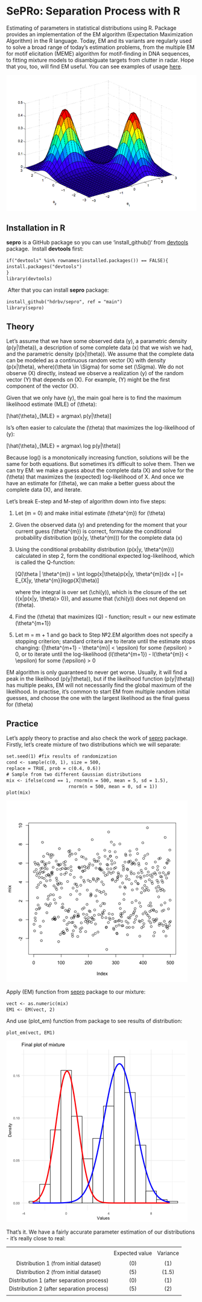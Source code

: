 # SePRo: Separation Process with R

Estimating of parameters in statistical distributions using R. Package
provides an implementation of the EM algorithm (Expectation Maximization
Algorithm) in the R language. Today, EM and its variants are regularly
used to solve a broad range of today’s estimation problems, from the
multiple EM for motif elicitation (MEME) algorithm for motif-finding in
DNA sequences, to fitting mixture models to disambiguate targets from
clutter in radar. Hope that you, too, will find EM useful. You can see
examples of usage [here](https://cran.r-project.org/).

![*Example of mixture - 2 Gaussian functions*](graphics/ex1.png)

## Installation in R

**sepro** is a GitHub package so you can use ‘install\_github()‘ from
[devtools](https://cran.r-project.org/web/packages/devtools/index.html)
package.  Install **devtools** first:

    if("devtools" %in% rownames(installed.packages()) == FALSE){
    install.packages("devtools")
    }
    library(devtools)

 After that you can install **sepro** package:

    install_github("hdrbv/sepro", ref = "main")
    library(sepro)

## Theory

Let’s assume that we have some observed data \(y\), a parametric density
\(p(y|\theta)\), a description of some complete data \(x\) that we wish
we had, and the parametric density \(p(x|\theta)\). We assume that the
complete data can be modeled as a continuous random vector \(X\) with
density \(p(x|\theta), where\)\(\theta \in \Sigma\) for some set
\(\Sigma\). We do not observe \(X\) directly, instead we observe a
realization \(y\) of the random vector \(Y\) that depends on \(X\). For
example, \(Y\) might be the first component of the vector \(X\).

Given that we only have \(y\), the main goal here is to find the maximum
likelihood estimate (MLE) of \(\theta\):

\[\hat{\theta}_{MLE} = argmax\ p(y|\theta)\]

Is’s often easier to calculate the \(\theta\) that maximizes the
log-likelihood of \(y\):

\[\hat{\theta}_{MLE} = argmax\ log p(y|\theta)\]

Because log() is a monotonically increasing function, solutions will be
the same for both equations. But sometimes it’s difficult to solve them.
Then we can try EM: we make a guess about the complete data \(X\) and
solve for the \(\theta\) that maximizes the (expected) log-likelihood of
X. And once we have an estimate for \(\theta\), we can make a better
guess about the complete data \(X\), and iterate.

Let’s break E-step and M-step of algorithm down into five steps:

1.  Let \(m = 0\) and make initial estimate \(\theta^{m}\) for
    \(\theta\)

2.  Given the observed data \(y\) and pretending for the moment that
    your current guess \(\theta^{m}\) is correct, formulate the
    conditional probability distribution \(p(x|y, \theta^(m))\) for the
    complete data \(x\)

3.  Using the conditional probability distribution
    \(p(x|y, \theta^{m})\) calculated in step 2, form the conditional
    expected log-likelihood, which is called the Q-function:
    
    \[Q(\theta | \theta^{m}) = \int logp(x|\theta)p(x|y, \theta^{m})dx =\]
    \[= E_{X|y, \theta^{m}}logp(X|\theta)\]
    
    where the integral is over set \(\chi(y)\), which is the closure of
    the set \({x|p(x|y, \theta)> 0}\), and assume that \(\chi(y)\) does
    not depend on \(\theta\).

4.  Find the \(\theta\) that maximizes \(Q\) - function; result = our
    new estimate \(\theta^{m+1}\)

5.  Let m = m + 1 and go back to Step №2.EM algorithm does not specify a
    stopping criterion; standard criteria are to iterate until the
    estimate stops changing: \(|\theta^{m+1} - \theta^{m}| < \epsilon\)
    for some \(\epsilon\) \> 0, or to iterate until the log-likelihood
    \(l(\theta^{m+1}) - l(\theta^{m}) < \epsilon\) for some \(\epsilon\)
    \> 0

EM algorithm is only guaranteed to never get worse. Usually, it will
find a peak in the likelihood \(p(y|\theta)\), but if the likelihood
function \(p(y|\theta)\) has multiple peaks, EM will not necessarily
find the global maximum of the likelihood. In practise, it’s common to
start EM from multiple random initial guesses, and choose the one with
the largest likelihood as the final guess for \(\theta\)

## Practice

Let’s apply theory to practise and also check the work of
[sepro](https://github.com/hdrbv/sepro) package. Firstly, let’s create
mixture of two distributions which we will separate:

    set.seed(1) #fix results of randomization
    cond <- sample(c(0, 1), size = 500, 
    replace = TRUE, prob = c(0.4, 0.6))
    # Sample from two different Gaussian distributions
    mix <- ifelse(cond == 1, rnorm(n = 500, mean = 5, sd = 1.5), 
                           rnorm(n = 500, mean = 0, sd = 1))
    plot(mix)

![*Plot of created mixture (result of plot(mix))*](graphics/mix.png)

Apply \(EM\) function from [sepro](https://github.com/hdrbv/sepro)
package to our mixture:

    vect <- as.numeric(mix)
    EM1 <- EM(vect, 2)

And use \(plot_em\) function from package to see results of
distribution:

    plot_em(vect, EM1)

![*Plot of separated mixture (result of plot\_em)*](graphics/plot_em.png)

That’s it. We have a fairly accurate parameter estimation of our
distributions - it’s really close to real:

<div>

|                                           |                |          |
| :---------------------------------------: | :------------: | :------: |
|                                           |                |          |
|                                           | Expected value | Variance |
|                                           |                |          |
|   Distribution 1 (from initial dataset)   |     \(0\)      |  \(1\)   |
|   Distribution 2 (from initial dataset)   |     \(5\)      | \(1.5\)  |
| Distribution 1 (after separation process) |     \(0\)      |  \(1\)   |
| Distribution 2 (after separation process) |     \(5\)      |  \(2\)   |
|                                           |                |          |

</div>

